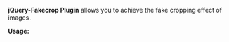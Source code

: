 **jQuery-Fakecrop Plugin** allows you to achieve the fake cropping effect of images.

**Usage:**

<script src="/path/to/jquery-library.js"></script>
<script src="/path/to/fakecrop.js"></script>
<script>
	$(document).ready(function () {
		// for a filled square thumbnail
		$('img').fakecrop();
		// for a fixed width/height
		$('img').fakecrop({fill: false});
	});
</script>